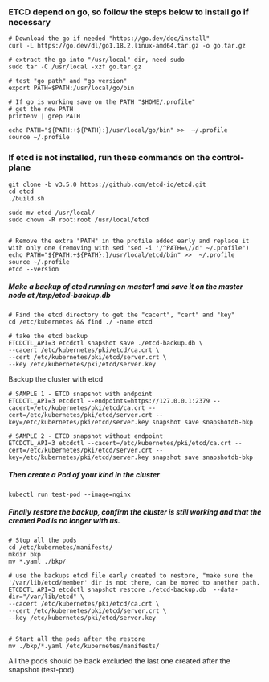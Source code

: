 ### ETCD depend on go, so follow the steps below to install go if necessary
```
# Download the go if needed "https://go.dev/doc/install"
curl -L https://go.dev/dl/go1.18.2.linux-amd64.tar.gz -o go.tar.gz

# extract the go into "/usr/local" dir, need sudo
sudo tar -C /usr/local -xzf go.tar.gz

# test "go path" and "go version"
export PATH=$PATH:/usr/local/go/bin

# If go is working save on the PATH "$HOME/.profile"
# get the new PATH 
printenv | grep PATH

echo PATH="${PATH:+${PATH}:}/usr/local/go/bin" >>  ~/.profile
source ~/.profile
```

### If etcd is not installed, run these commands on the control-plane
```
git clone -b v3.5.0 https://github.com/etcd-io/etcd.git
cd etcd
./build.sh

sudo mv etcd /usr/local/
sudo chown -R root:root /usr/local/etcd


# Remove the extra "PATH" in the profile added early and replace it with only one (removing with sed "sed -i '/^PATH=\//d' ~/.profile")
echo PATH="${PATH:+${PATH}:}/usr/local/etcd/bin" >>  ~/.profile
source ~/.profile
etcd --version
```

##### Make a backup of etcd running on master1 and save it on the master node at /tmp/etcd-backup.db
```
# Find the etcd directory to get the "cacert", "cert" and "key"
cd /etc/kubernetes && find ./ -name etcd

# take the etcd backup
ETCDCTL_API=3 etcdctl snapshot save ./etcd-backup.db \
--cacert /etc/kubernetes/pki/etcd/ca.crt \
--cert /etc/kubernetes/pki/etcd/server.crt \
--key /etc/kubernetes/pki/etcd/server.key
```

Backup the cluster with etcd
```
# SAMPLE 1 - ETCD snapshot with endpoint
ETCDCTL_API=3 etcdctl --endpoints=https://127.0.0.1:2379 --cacert=/etc/kubernetes/pki/etcd/ca.crt --cert=/etc/kubernetes/pki/etcd/server.crt --key=/etc/kubernetes/pki/etcd/server.key snapshot save snapshotdb-bkp

# SAMPLE 2 - ETCD snapshot without endpoint
ETCDCTL_API=3 etcdctl --cacert=/etc/kubernetes/pki/etcd/ca.crt --cert=/etc/kubernetes/pki/etcd/server.crt --key=/etc/kubernetes/pki/etcd/server.key snapshot save snapshotdb-bkp
```


##### Then create a Pod of your kind in the cluster
```
kubectl run test-pod --image=nginx
```

##### Finally restore the backup, confirm the cluster is still working and that the created Pod is no longer with us.
```
# Stop all the pods
cd /etc/kubernetes/manifests/
mkdir bkp
mv *.yaml ./bkp/

# use the backups etcd file early created to restore, "make sure the '/var/lib/etcd/member' dir is not there, can be moved to another path.
ETCDCTL_API=3 etcdctl snapshot restore ./etcd-backup.db  --data-dir="/var/lib/etcd" \
--cacert /etc/kubernetes/pki/etcd/ca.crt \
--cert /etc/kubernetes/pki/etcd/server.crt \
--key /etc/kubernetes/pki/etcd/server.key


# Start all the pods after the restore
mv ./bkp/*.yaml /etc/kubernetes/manifests/
```


All the pods should be back excluded the last one created after the snapshot (test-pod)
